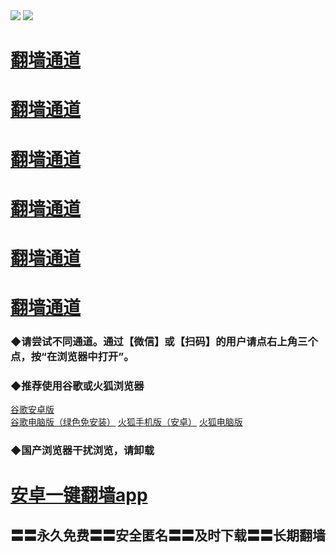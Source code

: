  <tr>
    <td align=center><img src="https://github.com/gyhhx/image-upload/blob/master/gy2-1.jpg" /></td>
 </tr> 
<tr>
  <td align=center><img src="https://github.com/gyhhx/image-upload/blob/master/%E5%BE%AE%E4%BF%A1%E8%AF%B4%E6%98%8E4.jpg" /></td>  
</tr> 

# <a href="https://s3.amazonaws.com/ogate/oGate.htm?from=gygit2">翻墙通道</a>
# <a href="https://s3-us-west-1.amazonaws.com/ogaten/oGate.htm?from=gygit1">翻墙通道</a>
# <a href="https://s3.us-east-2.amazonaws.com/ogateh/oGate.htm?from=gygit3">翻墙通道</a>
# <a href="https://s3.eu-west-2.amazonaws.com/ogatel/oGate.htm?from=gygit4">翻墙通道</a>
# <a href="https://s3.eu-central-1.amazonaws.com/ogatef/oGate.htm?from=gygit5">翻墙通道</a>
# <a href="https://s3.ap-south-1.amazonaws.com/ogatem/oGate.htm?from=gygit6">翻墙通道</a>
### ◆请尝试不同通道。通过【微信】或【扫码】的用户请点右上角三个点，按“在浏览器中打开”。

### ◆推荐使用谷歌或火狐浏览器<br/>
<a href="http://t.cn/RCMTF83">谷歌安卓版</a></br>
<a href="http://t.cn/RCMTHNv">谷歌电脑版（绿色免安装）</a>
<a href="http://t.cn/RCMHf8Y">火狐手机版（安卓）</a>
<a href="http://t.cn/RCMHysU">火狐电脑版</a><br/>
### ◆国产浏览器干扰浏览，请卸载<br/>


# <a href="http://t.cn/RCxtbOo">安卓一键翻墙app</a> 
## 〓〓永久免费〓〓安全匿名〓〓及时下载〓〓长期翻墙

